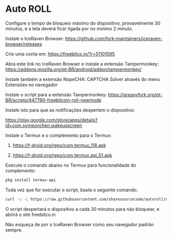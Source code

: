 # Auto ROLL
Configure o tempo de bloqueio máximo do dispositivo, provavelmente 30 minutos, e a tela deverá ficar ligada por no mínimo 2 minuto.

Instale o IceRaven Browser:
https://github.com/fork-maintainers/iceraven-browser/releases

Crie uma conta em: https://freebitco.in/?r=51101595


Abra este link no IceRaven Browser e instale a extensão Tampermonkey:
https://addons.mozilla.org/pt-BR/android/addon/tampermonkey/

Instale também a extensão NopeCHA: CAPTCHA Solver através do menu Extensões no navegador

Instale o script para a extensão Tampermonkey:
https://greasyfork.org/pt-BR/scripts/447780-freebitcoin-roll-newmode

Instale isto para que as notificações despertem o dispositivo:

https://play.google.com/store/apps/details?id=com.symeonchen.wakeupscreen


Instale o Termux e o complemento para o Termux:

1. https://f-droid.org/repo/com.termux_118.apk

2. https://f-droid.org/repo/com.termux.api_51.apk

Execute o comando abaixo no Termux para funcionalidade do complemento:
```bash
pkg install termux-api
```

Toda vez que for executar o script, basta o seguinte comando:
```bash
curl -s -L https://raw.githubusercontent.com/sharesourcecode/autoroll/master/freebitcoin.sh|sh
```

O script despertará o dispositivo a cada 30 minutos para não bloquear, e abrirá o site freebitco.in

Não esqueça de por o IceRaven Browser como seu navegador padrão sempre.
